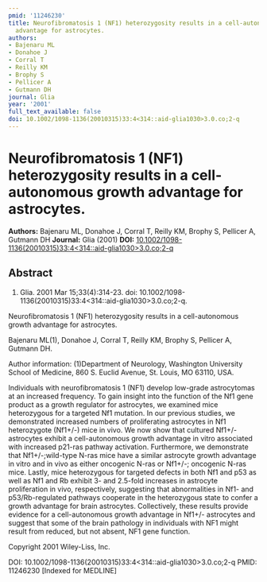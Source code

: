 ```yaml
---
pmid: '11246230'
title: Neurofibromatosis 1 (NF1) heterozygosity results in a cell-autonomous growth
  advantage for astrocytes.
authors:
- Bajenaru ML
- Donahoe J
- Corral T
- Reilly KM
- Brophy S
- Pellicer A
- Gutmann DH
journal: Glia
year: '2001'
full_text_available: false
doi: 10.1002/1098-1136(20010315)33:4<314::aid-glia1030>3.0.co;2-q
---
```


# Neurofibromatosis 1 (NF1) heterozygosity results in a cell-autonomous growth advantage for astrocytes.
**Authors:** Bajenaru ML, Donahoe J, Corral T, Reilly KM, Brophy S, Pellicer A, Gutmann DH
**Journal:** Glia (2001)
**DOI:** [10.1002/1098-1136(20010315)33:4<314::aid-glia1030>3.0.co;2-q](https://doi.org/10.1002/1098-1136(20010315)33:4<314::aid-glia1030>3.0.co;2-q)

## Abstract

1. Glia. 2001 Mar 15;33(4):314-23. doi: 
10.1002/1098-1136(20010315)33:4<314::aid-glia1030>3.0.co;2-q.

Neurofibromatosis 1 (NF1) heterozygosity results in a cell-autonomous growth 
advantage for astrocytes.

Bajenaru ML(1), Donahoe J, Corral T, Reilly KM, Brophy S, Pellicer A, Gutmann 
DH.

Author information:
(1)Department of Neurology, Washington University School of Medicine, 860 S. 
Euclid Avenue, St. Louis, MO 63110, USA.

Individuals with neurofibromatosis 1 (NF1) develop low-grade astrocytomas at an 
increased frequency. To gain insight into the function of the Nf1 gene product 
as a growth regulator for astrocytes, we examined mice heterozygous for a 
targeted Nf1 mutation. In our previous studies, we demonstrated increased 
numbers of proliferating astrocytes in Nf1 heterozygote (Nf1+/-) mice in vivo. 
We now show that cultured Nf1+/- astrocytes exhibit a cell-autonomous growth 
advantage in vitro associated with increased p21-ras pathway activation. 
Furthermore, we demonstrate that Nf1+/-;wild-type N-ras mice have a similar 
astrocyte growth advantage in vitro and in vivo as either oncogenic N-ras or 
Nf1+/-; oncogenic N-ras mice. Lastly, mice heterozygous for targeted defects in 
both Nf1 and p53 as well as Nf1 and Rb exhibit 3- and 2.5-fold increases in 
astrocyte proliferation in vivo, respectively, suggesting that abnormalities in 
Nf1- and p53/Rb-regulated pathways cooperate in the heterozygous state to confer 
a growth advantage for brain astrocytes. Collectively, these results provide 
evidence for a cell-autonomous growth advantage in Nf1+/- astrocytes and suggest 
that some of the brain pathology in individuals with NF1 might result from 
reduced, but not absent, NF1 gene function.

Copyright 2001 Wiley-Liss, Inc.

DOI: 10.1002/1098-1136(20010315)33:4<314::aid-glia1030>3.0.co;2-q
PMID: 11246230 [Indexed for MEDLINE]
